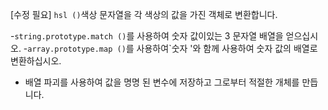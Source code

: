 [수정 필요]
`hsl ()`색상 문자열을 각 색상의 값을 가진 객체로 변환합니다.

-`string.prototype.match ()`를 사용하여 숫자 값이있는 3 문자열 배열을 얻으십시오.
-`array.prototype.map ()`를 사용하여`숫자 '와 함께 사용하여 숫자 값의 배열로 변환하십시오.
- 배열 파괴를 사용하여 값을 명명 된 변수에 저장하고 그로부터 적절한 개체를 만듭니다.